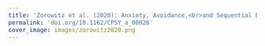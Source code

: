 ```yaml
---
title: 'Zorowitz et al. (2020): Anxiety, Avoidance,<br>and Sequential Evaluation'
permalink: 'doi.org/10.1162/CPSY_a_00026'
cover_image: images/zorowitz2020.png
---
```


